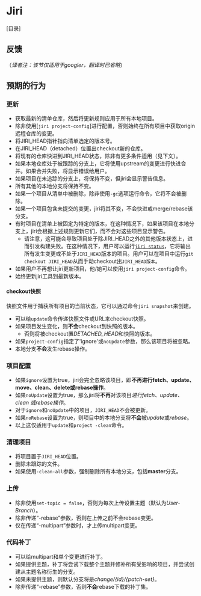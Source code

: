 # Jiri

[目录]

## 反馈
（*译者注：该节仅适用于googler，翻译时已省略*）

## 预期的行为

### 更新

* 获取最新的清单仓库，然后将更新规则应用于所有本地项目。
* 除非使用[`jiri project-config`]进行配置，否则始终在所有项目中获取origin远程仓库的变更。
* 将JIRI_HEAD指针指向清单选定的版本号。
* 在JIRI_HEAD（detached）位置出checkout新的仓库。
* 将现有的仓库快进到JIRI_HEAD状态，除非有更多条件适用（见下文）。
* 如果本地仓库处于被跟踪的分支上，它将使用upstream的变更进行快进合并。如果合并失败，将显示错误给用户。
* 如果项目在未追踪的分支上，将保持不变，但jiri会显示警告信息。
* 所有其他的本地分支将保持不变。
* 如果一个项目从清单中被删除，除非使用`-gc`选项运行命令，它将不会被删除。
* 如果一个项目包含未提交的变更，jiri将其不变，不会快进或merge/rebase该分支。
* 有时项目在清单上被固定为特定的版本，在这种情况下，如果该项目在本地分支上，jiri会根据上述规则更新它们，而不会对这些项目显示警告。
  * 请注意，这可能会导致项目处于除JIRI_HEAD之外的其他版本状态上，进而引发构建失败。在这种情况下，用户可以运行[`jiri status`](/jiri/howdoi.md#检查我的所有项目是否处于jiri_head状态)，它将输出所有发生变更或不处于`JIRI_HEAD`版本的项目。用户可以在项目中运行`git checkout JIRI_HEAD`从而手动checkout出`JIRI_HEAD版本`。
* 如果用户不再想让jiri更新项目，他/她可以使用`jiri project-config`命令。
* 始终更新jiri工具到最新版本。

#### checkout快照

快照文件用于捕获所有项目的当前状态，它可以通过命令`jiri snapshot`来创建。

* 可以给`update`命令传递快照文件或URL来checkout快照。
* 如果项目发生变化，则**不会**checkout到快照的版本。
    * 否则将被checkout置*DETACHED_HEAD*和快照的版本。
* 如果`project-config`指定了'ignore'或`noUpdate`参数，那么该项目将被忽略。
* 本地分支**不会**发生rebase操作。

### 项目配置
* 如果`ignore`设置为true，jiri会完全忽略该项目，即**不再进行fetch、update、move、clean、delete或rebase操作**。
* 如果`noUpdate`设置为true，那么jiri将**不再**对该项目*进行fetch、update、clean 或rebase操作*。
* 对于`ignore`和`noUpdate`中的项目，`JIRI_HEAD`不会被更新。
* 如果`noRebase`设置为true，则项目中的本地分支将**不会**被*update*或*rebase*。
* 以上这仅适用于`update`和`project -clean`命令。


### 清理项目

* 将项目置于`JIRI_HEAD`位置。
* 删除未跟踪的文件。
* 如果使用`-clean-all`参数，强制删除所有本地分支，包括**master**分支。

### 上传

* 除非使用`set-topic = false`，否则为每次上传设置主题（默认为*User-Branch*）。
* 除非传递“-rebase”参数，否则在上传之前不会rebase变更。
* 仅在传递“-multipart”参数时，才上传multipart变更。

### 代码补丁

* 可以给multipart和单个变更进行补丁。
* 如果提供主题，补丁将尝试下载整个主题并修补所有受影响的项目，并尝试创建从主题名称衍生的分支。
* 如果未提供主题，则默认分支将是*change/{id}/{patch-set}*。
* 除非传递“-rebase”参数，否则**不会**rebase下载的补丁集。
